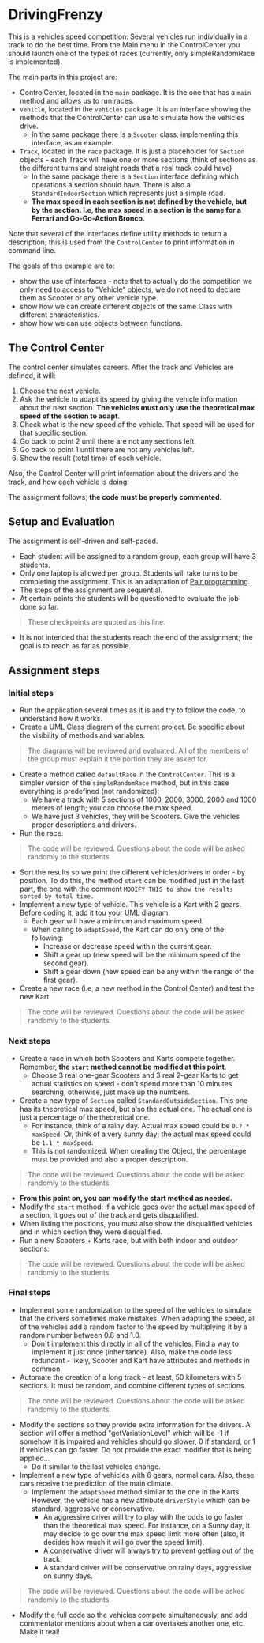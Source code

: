 # DrivingFrenzy

This is a vehicles speed competition. Several vehicles run individually in a track to do the best time. 
From the Main menu in the ControlCenter you should launch one of the types of races (currently, only simpleRandomRace is implemented). 

The main parts in this project are: 
- ControlCenter, located in the ``main`` package. It is the one that has a ``main`` method and allows us to run races.  
- ``Vehicle``, located in the ``vehicles`` package. It is an interface showing the methods that the ControlCenter can use to simulate how the vehicles drive. 
    - In the same package there is a ``Scooter`` class, implementing this interface, as an example. 
- ``Track``, located in the ``race`` package. It is just a placeholder for ``Section`` objects - each Track will have one or more sections (think of sections as the different turns and straight roads that a real track could have)  
    - In the same package there is a ``Section`` interface defining which operations a section should have. There is also a ``StandardIndoorSection`` which represents just a simple road.
    - **The max speed in each section is not defined by the vehicle, but by the section. I.e, the max speed in a section is the same for a Ferrari and Go-Go-Action Bronco.**

Note that several of the interfaces define utility methods to return a description; this is used from the `ControlCenter` to print information in command line.

The goals of this example are to: 
- show the use of interfaces - note that to actually do the competition we only need to access to "Vehicle" objects, we do not need to declare them as Scooter or any other vehicle type. 
- show how we can create different objects of the same Class with different characteristics. 
- show how we can use objects between functions. 


## The Control Center
The control center simulates careers. After the track and Vehicles are defined, it will: 
1. Choose the next vehicle. 
2. Ask the vehicle to adapt its speed by giving the vehicle information about the next section. **The vehicles must only use the theoretical max speed of the section to adapt**.
3. Check what is the new speed of the vehicle. That speed will be used for that specific section. 
4. Go back to point 2 until there are not any sections left. 
5. Go back to point 1 until there are not any vehicles left.
6. Show the result (total time) of each vehicle. 

Also, the Control Center will print information about the drivers and the track, and how each vehicle is doing.

The assignment follows; **the code must be properly commented**. 

## Setup and Evaluation
The assignment is self-driven and self-paced. 
- Each student will be assigned to a random group, each group will have 3 students.
- Only one laptop is allowed per group. Students will take turns to be completing the assignment. This is an adaptation of [Pair programming](https://www.codementor.io/pair-programming).
- The steps of the assignment are sequential.
- At certain points the students will be questioned to evaluate the job done so far.
> These checkpoints are quoted as this line.
- It is not intended that the students reach the end of the assignment; the goal is to reach as far as possible. 

## Assignment steps
### Initial steps

- Run the application several times as it is and try to follow the code, to understand how it works.
- Create a UML Class diagram of the current project. Be specific about the visibility of methods and variables.
> The diagrams will be reviewed and evaluated. All of the members of the group must explain it the portion they are asked for.
- Create a method called ``defaultRace`` in the `ControlCenter`. This is a simpler version of the ``simpleRandomRace`` method, but in this case everything is predefined (not randomized): 
    - We have a track with 5 sections of 1000, 2000, 3000, 2000 and 1000 meters of length; you can choose the max speed.
    - We have just 3 vehicles, they will be Scooters. Give the vehicles proper descriptions and drivers. 
- Run the race.
> The code will be reviewed. Questions about the code will be asked randomly to the students. 
- Sort the results so we print the different vehicles/drivers in order - by position. To do this, the method ``start`` can be modified just in the last part, the one with the comment  ``MODIFY THIS to show the results sorted by total time.`` 
- Implement a new type of vehicle. This vehicle is a Kart with 2 gears. Before coding it, add it tou your UML diagram. 
    - Each gear will have a minimum and maximum speed. 
    - When calling to `adaptSpeed`, the Kart can do only one of the following: 
        - Increase or decrease speed within the current gear. 
        - Shift a gear up (new speed will be the minimum speed of the second gear).
        - Shift a gear down (new speed can be any within the range of the first gear).
- Create a new race (i.e, a new method in the Control Center) and test the new Kart.
> The code will be reviewed. Questions about the code will be asked randomly to the students. 

### Next steps 
- Create a race in which both Scooters and Karts compete together. Remember, **the ``start`` method cannot be modified at this point**.
    - Choose 3 real one-gear Scooters and 3 real 2-gear Karts to get actual statistics on speed - don't spend more than 10 minutes searching, otherwise, just make up the numbers.
- Create a new type of ``Section`` called ``StandardOutsideSection``. This one has its theoretical max speed, but also the actual one. The actual one is just a percentage of the theoretical one. 
    - For instance, think of a rainy day. Actual max speed could be ``0.7 * maxSpeed``. Or, think of a very sunny day; the actual max speed could be ``1.1 * maxSpeed``.
    - This is not randomized. When creating the Object, the percentage must be provided and also a proper description. 
> The code will be reviewed. Questions about the code will be asked randomly to the students.
- **From this point on, you can modify the start method as needed.**
- Modify the ``start`` method: if a vehicle goes over the actual max speed of a section, it goes out of the track and gets disqualified.
- When listing the positions, you must also show the disqualified vehicles and in which section they were disqualified.
- Run a new Scooters + Karts race, but with both indoor and outdoor sections. 
> The code will be reviewed. Questions about the code will be asked randomly to the students. 

### Final steps 
- Implement some randomization to the speed of the vehicles to simulate that the drivers sometimes make mistakes. When adapting the speed, all of the vehicles add a random factor to the speed by multiplying it by a random number between 0.8 and 1.0.
  - Don´t implement this directly in all of the vehicles. Find a way to implement it just once (inheritance). Also, make the code less redundant - likely, Scooter and Kart have attributes and methods in common.
- Automate the creation of a long track - at least, 50 kilometers with 5 sections. It must be random, and combine different types of sections.
> The code will be reviewed. Questions about the code will be asked randomly to the students. 
- Modify the sections so they provide extra information for the drivers. A section will offer a method "getVariationLevel" which will be -1 if somehow it is impaired and vehicles should go slower, 0 if standard, or 1 if vehicles can go faster. Do not provide the exact modifier that is being applied... 
  - Do it similar to the last vehicles change. 
- Implement a new type of vehicles with 6 gears, normal cars. Also, these cars receive the prediction of the main climate. 
    - Implement the ``adaptSpeed`` method similar to the one in the Karts. However, the vehicle has a new attribute `driverStyle` which can be standard, aggressive or conservative. 
        - An aggressive driver will try to play with the odds to go faster than the theoretical max speed. For instance, on a Sunny day, it may decide to go over the max speed limit more often (also, it decides how much it will go over the speed limit). 
        - A conservative driver will always try to prevent getting out of the track.    
        - A standard driver will be conservative on rainy days, aggressive on sunny days.
> The code will be reviewed. Questions about the code will be asked randomly to the students.
- Modify the full code so the vehicles compete simultaneously, and add commentator mentions about when a car overtakes another one, etc. Make it real! 
